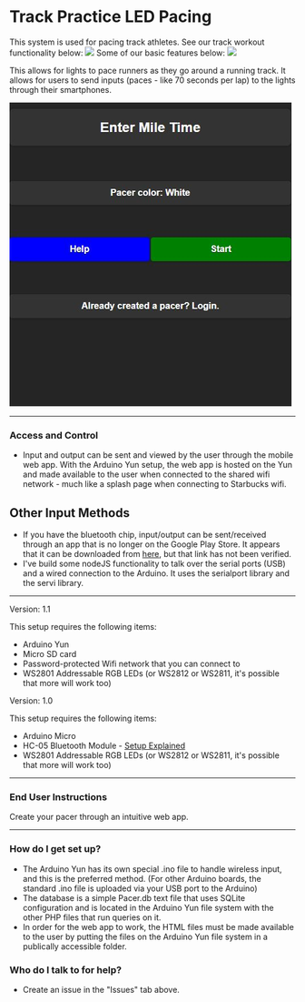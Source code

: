 # Track Practice LED Pacing #

This system is used for pacing track athletes. See our track workout functionality below: [![](https://img.youtube.com/vi/brJRkPgrA1k/0.jpg)](https://www.youtube.com/watch?v=brJRkPgrA1k) Some of our basic features below: [![](https://img.youtube.com/vi/GPfT1HgIodE/0.jpg)](https://www.youtube.com/watch?v=GPfT1HgIodE)

This allows for lights to pace runners as they go around a running track. It allows for users to send inputs (paces - like 70 seconds per lap) to the lights through their smartphones.

[![](https://github.com/davidhudman/TrackPracticeArduinoLEDPacing/blob/master/Screenshots/TrackPracticeSS02.JPG)](https://github.com/davidhudman/TrackPracticeArduinoLEDPacing)

--------
### Access and Control ###

* Input and output can be sent and viewed by the user through the mobile web app. With the Arduino Yun setup, the web app is hosted on the Yun and made available to the user when connected to the shared wifi network - much like a splash page when connecting to Starbucks wifi.

## Other Input Methods ##
* If you have the bluetooth chip, input/output can be sent/received through an app that is no longer on the Google Play Store. It appears that it can be downloaded from [here](http://arduino-bluetooth-terminal.soft112.com/), but that link has not been verified.
* I've build some nodeJS functionality to talk over the serial ports (USB) and a wired connection to the Arduino. It uses the serialport library and the servi library.

--------

Version: 1.1

This setup requires the following items:

* Arduino Yun
* Micro SD card
* Password-protected Wifi network that you can connect to
* WS2801 Addressable RGB LEDs (or WS2812 or WS2811, it's possible that more will work too)

Version: 1.0

This setup requires the following items:

* Arduino Micro
* HC-05 Bluetooth Module - [Setup Explained](http://www.instructables.com/id/Arduino-AND-Bluetooth-HC-05-Connecting-easily/)
* WS2801 Addressable RGB LEDs (or WS2812 or WS2811, it's possible that more will work too)

---------

### End User Instructions ###

Create your pacer through an intuitive web app.

-------------

### How do I get set up? ###

* The Arduino Yun has its own special .ino file to handle wireless input, and this is the preferred method. (For other Arduino boards, the standard .ino file is uploaded via your USB port to the Arduino)
* The database is a simple Pacer.db text file that uses SQLite configuration and is located in the Arduino Yun file system with the other PHP files that run queries on it.
* In order for the web app to work, the HTML files must be made available to the user by putting the files on the Arduino Yun file system in a publically accessible folder.


### Who do I talk to for help? ###

* Create an issue in the "Issues" tab above.